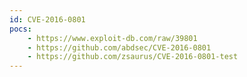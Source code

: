 ```yaml
---
id: CVE-2016-0801
pocs:
    - https://www.exploit-db.com/raw/39801
    - https://github.com/abdsec/CVE-2016-0801
    - https://github.com/zsaurus/CVE-2016-0801-test
---
```

